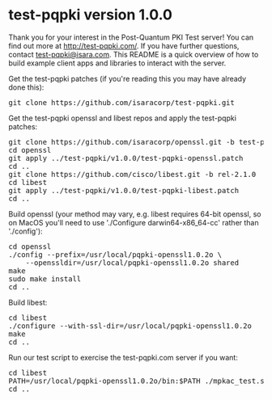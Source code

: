 # test-pqpki version 1.0.0

Thank you for your interest in the Post-Quantum PKI Test server!  You can find
out more at http://test-pqpki.com/.  If you have further questions, contact
test-pqpki@isara.com.  This README is a quick overview of how to build example
client apps and libraries to interact with the server.

Get the test-pqpki patches (if you're reading this you may have already done
this):

<pre>
git clone https://github.com/isaracorp/test-pqpki.git
</pre>

Get the test-pqpki openssl and libest repos and apply the test-pqpki patches:

<pre>
git clone https://github.com/isaracorp/openssl.git -b test-pqpki-v1.0.0
cd openssl
git apply ../test-pqpki/v1.0.0/test-pqpki-openssl.patch
cd ..
git clone https://github.com/cisco/libest.git -b rel-2.1.0
cd libest
git apply ../test-pqpki/v1.0.0/test-pqpki-libest.patch
cd ..
</pre>

Build openssl (your method may vary, e.g. libest requires 64-bit openssl, so
on MacOS you'll need to use './Configure darwin64-x86_64-cc' rather than
'./config'):

<pre>
cd openssl
./config --prefix=/usr/local/pqpki-openssl1.0.2o \
    --openssldir=/usr/local/pqpki-openssl1.0.2o shared
make
sudo make install
cd ..
</pre>

Build libest:

<pre>
cd libest
./configure --with-ssl-dir=/usr/local/pqpki-openssl1.0.2o
make
cd ..
</pre>

Run our test script to exercise the test-pqpki.com server if you want:

<pre>
cd libest
PATH=/usr/local/pqpki-openssl1.0.2o/bin:$PATH ./mpkac_test.sh
cd ..
</pre>

